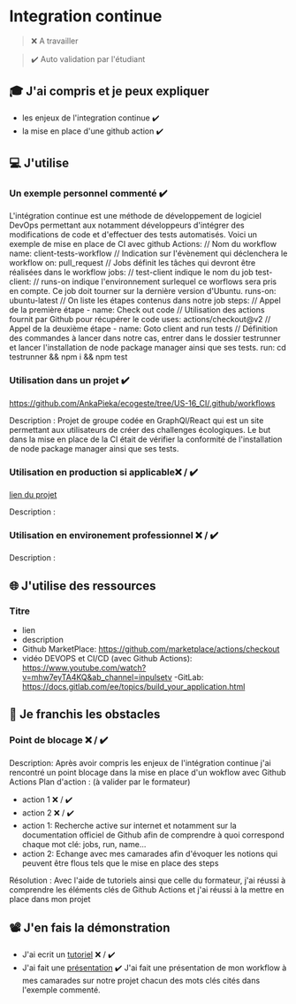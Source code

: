 # Integration continue

> ❌ A travailler

> ✔️ Auto validation par l'étudiant

## 🎓 J'ai compris et je peux expliquer

- les enjeux de l'integration continue ✔️
- la mise en place d'une github action  ✔️

## 💻 J'utilise

### Un exemple personnel commenté ✔️
L'intégration continue est une méthode de développement de logiciel DevOps  permettant aux notamment  développeurs d'intégrer des modifications de code et d'effectuer des tests automatisés.
Voici un exemple de mise en place de CI avec github Actions:
// Nom du workflow
name: client-tests-workflow
// Indication sur l'évènement qui déclenchera le workflow
on: pull_request
// Jobs définit les tâches qui devront être réalisées dans le workflow
jobs:
// test-client indique le nom du job
  test-client:
// runs-on indique l'environnement surlequel ce worflows sera pris en compte. Ce job doit tourner sur la dernière version d'Ubuntu.
    runs-on: ubuntu-latest
// On liste les étapes contenus dans notre job
    steps:
// Appel de la première étape 
      - name: Check out code
// Utilisation des actions fournit par Github pour récupérer le code
        uses: actions/checkout@v2
// Appel de la deuxième étape
      - name: Goto client and run tests
// Définition des commandes à lancer dans notre cas, entrer dans le dossier testrunner et lancer l'installation de node package manager ainsi que ses tests.
        run: cd testrunner && npm i && npm test

### Utilisation dans un projet ✔️

https://github.com/AnkaPieka/ecogeste/tree/US-16_CI/.github/workflows

Description : Projet de groupe codée en GraphQl/React  qui est un site permettant aux utilisateurs de créer des challenges écologiques. Le but dans la mise en place de la CI était de vérifier la conformité de l'installation de node package manager ainsi que ses tests.

### Utilisation en production si applicable❌ / ✔️

[lien du projet](...)

Description :

### Utilisation en environement professionnel ❌ / ✔️

Description :

## 🌐 J'utilise des ressources

### Titre

- lien
- description
- Github MarketPlace: https://github.com/marketplace/actions/checkout
- vidéo DEVOPS et CI/CD (avec Github Actions): https://www.youtube.com/watch?v=mhw7eyTA4KQ&ab_channel=inpulsetv
-GitLab: https://docs.gitlab.com/ee/topics/build_your_application.html
## 🚧 Je franchis les obstacles

### Point de blocage ❌ / ✔️

Description:
Après avoir compris les enjeux de l'intégration continue j'ai rencontré un point blocage dans la mise en place d'un wokflow avec Github Actions
Plan d'action : (à valider par le formateur)

- action 1 ❌ / ✔️
- action 2 ❌ / ✔️
- action 1: Recherche active sur internet et notamment sur la documentation officiel de Github afin de comprendre à quoi correspond chaque mot clé: jobs, run, name...
- action 2: Echange avec mes camarades afin d'évoquer les notions qui peuvent être flous tels que le mise en place des steps

Résolution :
Avec l'aide de tutoriels ainsi que celle du formateur, j'ai réussi à comprendre les éléments clés de Github Actions et j'ai réussi à la mettre en place dans mon projet

## 📽️ J'en fais la démonstration

- J'ai ecrit un [tutoriel](...) ❌ / ✔️
- J'ai fait une [présentation](...) ✔️
J'ai fait une présentation de mon workflow à mes camarades sur notre projet chacun des mots clés cités dans l'exemple commenté.